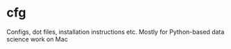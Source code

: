 # cfg
Configs, dot files, installation instructions etc. Mostly for Python-based data science work on Mac
